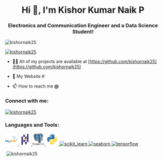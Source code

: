 <h1 align="center">Hi 👋, I'm Kishor Kumar Naik P</h1>
<h3 align="center">Electronics and Communication Engineer and a Data Science Student!</h3>

<p align="left"> <img src="https://komarev.com/ghpvc/?username=kishornaik25&label=Profile%20views&color=0e75b6&style=flat" alt="kishornaik25" /> </p>

<p align="left"> <a href="https://github.com/ryo-ma/github-profile-trophy"> <img src="https://github-profile-trophy.vercel.app/?username=kishornaik25" alt="kishornaik25" /></a> </p>

- 👨‍💻 All of my projects are available at [https://github.com/kishornaik25](https://github.com/kishornaik25)

- 📝 My Website #

- 📫 How to reach me **@**

<h3 align="left">Connect with me:</h3>
<p align="left">
<a href="https://linkedin.com/in/kishor-kumar-naik-p-0aa1a21ba" target="blank"><img align="center" src="https://raw.githubusercontent.com/kishornaik25/github-profile-readme-generator/master/src/images/icons/Social/linked-in-alt.svg" alt="kishornaik25" height="30" width="40" /></a>
</p>

<h3 align="left">Languages and Tools:</h3>
<a href="https://www.mysql.com/" target="_blank" rel="noreferrer"> <img src="https://raw.githubusercontent.com/devicons/devicon/master/icons/mysql/mysql-original-wordmark.svg" alt="mysql" width="40" height="40"/> </a> <a href="https://pandas.pydata.org/" target="_blank" rel="noreferrer"> <img src="https://raw.githubusercontent.com/devicons/devicon/2ae2a900d2f041da66e950e4d48052658d850630/icons/pandas/pandas-original.svg" alt="pandas" width="40" height="40"/> </a> <a href="https://www.postgresql.org" target="_blank" rel="noreferrer"> <img src="https://raw.githubusercontent.com/devicons/devicon/master/icons/postgresql/postgresql-original-wordmark.svg" alt="postgresql" width="40" height="40"/> </a> <a href="https://www.python.org" target="_blank" rel="noreferrer"> <img src="https://raw.githubusercontent.com/devicons/devicon/master/icons/python/python-original.svg" alt="python" width="40" height="40"/> </a> <a href="https://scikit-learn.org/" target="_blank" rel="noreferrer"> <img src="https://upload.wikimedia.org/wikipedia/commons/0/05/Scikit_learn_logo_small.svg" alt="scikit_learn" width="40" height="40"/> </a> <a href="https://seaborn.pydata.org/" target="_blank" rel="noreferrer"> <img src="https://seaborn.pydata.org/_images/logo-mark-lightbg.svg" alt="seaborn" width="40" height="40"/> </a> <a href="https://www.tensorflow.org" target="_blank" rel="noreferrer"> <img src="https://www.vectorlogo.zone/logos/tensorflow/tensorflow-icon.svg" alt="tensorflow" width="40" height="40"/> </a> </p>

<p>&nbsp;<img align="center" src="https://github-readme-stats.vercel.app/api?username=kishornaik25&show_icons=true&locale=en" alt="kishornaik25" /></p>
